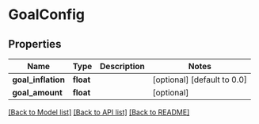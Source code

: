 # GoalConfig

## Properties
Name | Type | Description | Notes
------------ | ------------- | ------------- | -------------
**goal_inflation** | **float** |  | [optional] [default to 0.0]
**goal_amount** | **float** |  | [optional] 

[[Back to Model list]](../README.md#documentation-for-models) [[Back to API list]](../README.md#documentation-for-api-endpoints) [[Back to README]](../README.md)


